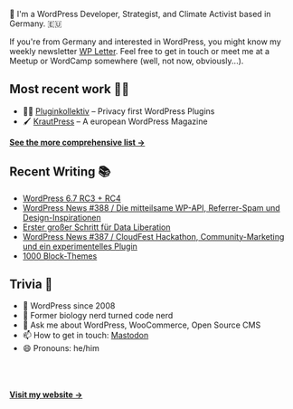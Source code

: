 👋 I'm a WordPress Developer, Strategist, and Climate Activist based in Germany. 🇪🇺

If you're from Germany and interested in WordPress, you might know my weekly newsletter [WP Letter](https://wpletter.de/). Feel free to get in touch or meet me at a Meetup or WordCamp somewhere (well, not now, obviously...).


## Most recent work 👷‍♂️

- 👨‍💻 [Pluginkollektiv](https://github.com/pluginkollektiv) – Privacy first WordPress Plugins
- 🖌️ [KrautPress](https://kraut.press) – A european WordPress Magazine

**[See the more comprehensive list &rarr;](https://simonkraft.com/what-i-do)**


## Recent Writing 📚

<!-- BLOG-POST-LIST:START -->
- [WordPress 6.7 RC3 + RC4](https://www.wppodcast.de/podcast/wordpress-6-7-rc3-rc4/)
- [WordPress News #388 / Die mitteilsame WP-API, Referrer-Spam und Design-Inspirationen](https://feed.kraut.press/link/14399/16882346/388)
- [Erster großer Schritt für Data Liberation](https://www.wppodcast.de/podcast/erster-grosser-schritt-fuer-data-liberation/)
- [WordPress News #387 / CloudFest Hackathon, Community-Marketing und ein experimentelles Plugin](https://feed.kraut.press/link/14399/16874335/387)
- [1000 Block-Themes](https://www.wppodcast.de/podcast/1000-block-themes/)
<!-- BLOG-POST-LIST:END -->


## Trivia 🤪

- 👴 WordPress since 2008
- 🌱 Former biology nerd turned code nerd
- 💬 Ask me about WordPress, WooCommerce, Open Source CMS
- 📫 How to get in touch: [Mastodon](https://dewp.space/@simon)
- 😄 Pronouns: he/him

<br/><br/><br/>
**[Visit my website &rarr;](https://simonkraft.com/hi)**